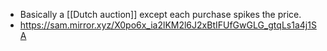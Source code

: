 - Basically a [[Dutch auction]] except each purchase spikes the price.
- https://sam.mirror.xyz/X0po6x_ia2lKM2l6J2xBtIFUfGwGLG_gtqLs1a4j1SA
